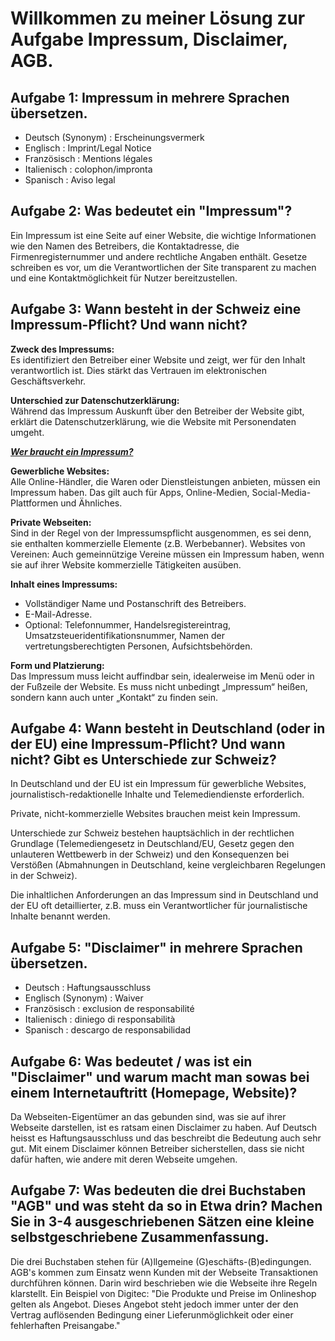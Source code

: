 # Willkommen zu meiner Lösung zur Aufgabe Impressum, Disclaimer, AGB.


## Aufgabe 1: Impressum in mehrere Sprachen übersetzen.
- Deutsch (Synonym) : Erscheinungsvermerk
- Englisch : Imprint/Legal Notice
- Französisch : Mentions légales
- Italienisch : colophon/impronta
- Spanisch : Aviso legal

## Aufgabe 2: Was bedeutet ein "Impressum"?
Ein Impressum ist eine Seite auf einer Website, die wichtige Informationen wie den Namen des Betreibers, die Kontaktadresse, die Firmenregisternummer und andere rechtliche Angaben enthält. Gesetze schreiben es vor, um die Verantwortlichen der Site transparent zu machen und eine Kontaktmöglichkeit für Nutzer bereitzustellen.

## Aufgabe 3: Wann besteht in der Schweiz eine Impressum-Pflicht? Und wann nicht?  

**Zweck des Impressums:**  
Es identifiziert den Betreiber einer Website und zeigt, wer für den Inhalt verantwortlich ist. Dies stärkt das Vertrauen im elektronischen Geschäftsverkehr.  

**Unterschied zur Datenschutzerklärung:**  
Während das Impressum Auskunft über den Betreiber der Website gibt, erklärt die Datenschutzerklärung, wie die Website mit Personendaten umgeht.  

<ins>***Wer braucht ein Impressum?***</ins>  

**Gewerbliche Websites:**  
Alle Online-Händler, die Waren oder Dienstleistungen anbieten, müssen ein Impressum haben. Das gilt auch für Apps, Online-Medien, Social-Media-Plattformen und Ähnliches.  

**Private Webseiten:**  
Sind in der Regel von der Impressumspflicht ausgenommen, es sei denn, sie enthalten kommerzielle Elemente (z.B. Werbebanner).
Websites von Vereinen: Auch gemeinnützige Vereine müssen ein Impressum haben, wenn sie auf ihrer Website kommerzielle Tätigkeiten ausüben.  

**Inhalt eines Impressums:**  
- Vollständiger Name und Postanschrift des Betreibers.
- E-Mail-Adresse.
- Optional: Telefonnummer, Handelsregistereintrag, Umsatzsteueridentifikationsnummer, Namen der vertretungsberechtigten Personen, Aufsichtsbehörden.  

**Form und Platzierung:**  
Das Impressum muss leicht auffindbar sein, idealerweise im Menü oder in der Fußzeile der Website.
Es muss nicht unbedingt „Impressum“ heißen, sondern kann auch unter „Kontakt“ zu finden sein.

## Aufgabe 4: Wann besteht in Deutschland (oder in der EU) eine Impressum-Pflicht? Und wann nicht? Gibt es Unterschiede zur Schweiz?
In Deutschland und der EU ist ein Impressum für gewerbliche Websites, journalistisch-redaktionelle Inhalte und Telemediendienste erforderlich.  

Private, nicht-kommerzielle Websites brauchen meist kein Impressum.  

Unterschiede zur Schweiz bestehen hauptsächlich in der rechtlichen Grundlage (Telemediengesetz in Deutschland/EU, Gesetz gegen den unlauteren Wettbewerb in der Schweiz) und den Konsequenzen bei Verstößen (Abmahnungen in Deutschland, keine vergleichbaren Regelungen in der Schweiz).  

Die inhaltlichen Anforderungen an das Impressum sind in Deutschland und der EU oft detaillierter, z.B. muss ein Verantwortlicher für journalistische Inhalte benannt werden.  

## Aufgabe 5: "Disclaimer" in mehrere Sprachen übersetzen.  
- Deutsch : Haftungsausschluss
- Englisch (Synonym) : Waiver
- Französisch : exclusion de responsabilité
- Italienisch : diniego di responsabilità
- Spanisch : descargo de responsabilidad

## Aufgabe 6: Was bedeutet / was ist ein "Disclaimer" und warum macht man sowas bei einem Internetauftritt (Homepage, Website)?
Da Webseiten-Eigentümer an das gebunden sind, was sie auf ihrer Webseite darstellen, ist es ratsam einen Disclaimer zu haben. Auf Deutsch heisst es Haftungsausschluss und das beschreibt die Bedeutung auch sehr gut. Mit einem Disclaimer können Betreiber sicherstellen, dass sie nicht dafür haften, wie andere mit deren Webseite umgehen. 

## Aufgabe 7: Was bedeuten die drei Buchstaben "AGB" und was steht da so in Etwa drin? Machen Sie in 3-4 ausgeschriebenen Sätzen eine kleine selbstgeschriebene Zusammenfassung.
Die drei Buchstaben stehen für (A)llgemeine (G)eschäfts-(B)edingungen. AGB's kommen zum Einsatz wenn Kunden mit der Webseite Transaktionen durchführen können. Darin wird beschrieben wie die Webseite ihre Regeln klarstellt. Ein Beispiel von Digitec: "Die Produkte und Preise im Onlineshop gelten als Angebot. Dieses Angebot steht jedoch immer unter der den Vertrag auflösenden Bedingung einer Lieferunmöglichkeit oder einer fehlerhaften Preisangabe." 
